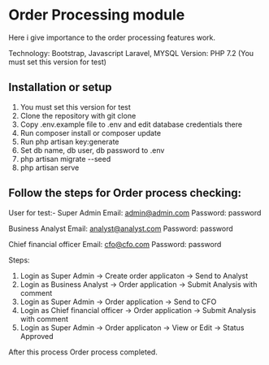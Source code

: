 # Order Processing module
Here i give importance to the order processing features work.

Technology: Bootstrap, Javascript Laravel, MYSQL
Version: PHP 7.2 (You must set this version for test)

## Installation or setup
1. You must set this version for test
2. Clone the repository with git clone
3. Copy .env.example file to .env and edit database credentials there
4. Run composer install or composer update
5. Run php artisan key:generate
6. Set db name, db user, db password to .env
7. php artisan migrate --seed
8. php artisan serve



## Follow the steps for Order process checking:
User for test:-
Super Admin
Email: admin@admin.com
Password: password


Business Analyst 
Email: analyst@analyst.com
Password: password


Chief financial officer
Email: cfo@cfo.com
Password: password



Steps:
1. Login as Super Admin -> Create order applicaton -> Send to Analyst
2. Login as Business Analyst -> Order application -> Submit Analysis with comment
3. Login as Super Admin -> Order application -> Send to CFO
4. Login as Chief financial officer -> Order application -> Submit Analysis with comment
5. Login as Super Admin -> Order applicaton -> View or  Edit -> Status Approved 

After this process Order process completed.

